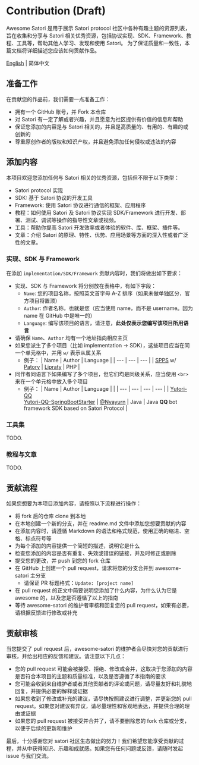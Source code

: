 # Contribution (Draft)

Awesome Satori 是用于展示 Satori protocol 社区中各种有趣主题的资源列表，旨在收集和分享与 Satori 相关优秀资源，包括协议实现、SDK、Framework、教程、工具等，帮助其他人学习、发现和使用 Satori。
为了保证质量和一致性，本篇文档将详细描述您应该如何贡献作品。

[English](./CONTRIBUTION.md) | 简体中文

## 准备工作

在贡献您的作品前，我们需要一点准备工作：

- 拥有一个 GitHub 账号，并 Fork 本仓库
- 对 Satori 有一定了解或者兴趣，并且愿意为社区提供有价值的信息和帮助
- 保证您添加的内容是与 Satori 相关的，并且是高质量的、有用的、有趣的或创新的
- 尊重原创作者的版权和知识产权，并且避免添加任何侵权或违法的内容

## 添加内容

本项目欢迎您添加任何与 Satori 相关的优秀资源，包括但不限于以下类型：

- Satori protocol 实现
- SDK: 基于 Satori 协议的开发工具
- Framework: 使用 Satori 协议进行通信的框架、应用程序
- 教程：如何使用 Satori 及 Satori 协议实现 SDK/Framework 进行开发、部署、测试、调试等操作的指导性文章或视频。
- 工具：帮助你提高 Satori 开发效率或者体验的软件、库、框架、插件等。
- 文章：介绍 Satori 的原理、特性、优势、应用场景等方面的深入性或者广泛性的文章。

### 实现、SDK 与 Framework

在添加 `implementation/SDK/Framework` 贡献内容时，我们将做出如下要求：

- 实现、SDK 与 Framework 将分别放在表格中，有如下字段：
   - `Name`: 您的项目名称，按照英文首字母 A-Z 排序（如果未做单独区分，官方项目将置顶）
   - `Author`: 作者名称，也就是您（应当使用 name，而不是 username。因为 name 在 GitHub 中是唯一的）
   - `Language`: 编写该项目的语言，请注意，**此处仅表示您编写该项目所用语言**
- 请确保 `Name`、`Author` 均有一个地址指向相应主页
- 如果您派生了多个项目（比如 implementation -> SDK），这些项目应当在同一个单元格中，并用 `w/` 表示从属关系
   - 例子：
      | Name | Author | Language |
      | ---  | ---    | ---      |
      | [SPPS](https://github.com/im-patory/spps) w/ [Patory](https://github.com/im-patory/patory) | [Lipraty](https://github.com/Lipraty) | PHP |
- 同作者同语言下如果编写了多个项目，但它们均是同级关系，应当使用 `<br>` 来在一个单元格中放入多个项目
   - 例子：
      | Name | Author | Language |     |
      | ---  | ---    | ---      | --- |
      | [Yutori-QQ](https://github.com/Nyayurn/Yutori-QQ) <br>[Yutori-QQ-SpringBootStarter](https://github.com/Nyayurn/Yutori-QQ-SpringBootStarter) | [@Nyayurn](https://github.com/Nyayurn) | Java | Java **QQ** bot framework SDK based on Satori Protocol |

### 工具集

TODO.

### 教程与文章

TODO.

## 贡献流程

如果您想要为本项目添加内容，请按照以下流程进行操作：

- 将 fork 后的仓库 clone 到本地
- 在本地创建一个新的分支，并在 readme.md 文件中添加您想要贡献的内容
- 在添加内容时，请遵循 Markdown 的语法和格式规范，使用正确的缩进、空格、标点符号等
- 为每个添加的内容提供一个简短的描述，说明它是什么
- 检查您添加的内容是否有重复、失效或错误的链接，并及时修正或删除
- 提交您的更改，并 push 到您的 fork 仓库
- 在 GitHub 上创建一个 pull request，请求将您的分支合并到 awesome-satori 主分支
   - 请保证 PR 标题格式：`Update: [project name]`
- 在 pull request 的正文中简要说明您添加了什么内容，为什么认为它是 awesome 的，以及您是否遵循了以上的指南
- 等待 awesome-satori 的维护者审核和回复您的 pull request，如果有必要，请根据反馈进行修改或补充

## 贡献审核

当您提交了 pull request 后，awesome-satori 的维护者会尽快对您的贡献进行审核，并给出相应的反馈和建议。请注意以下几点：

- 您的 pull request 可能会被接受、拒绝、修改或合并，这取决于您添加的内容是否符合本项目的主题和质量标准，以及是否遵循了本指南的要求
- 您可能会收到来自维护者或者其他贡献者的评论或问题，请尽量友好和礼貌地回复，并提供必要的解释或证据
- 如果您收到了修改或补充的建议，请尽快按照建议进行调整，并更新您的 pull request。如果您对建议有异议，请尽量理性和客观地表达，并提供合理的理由或证据
- 如果您的 pull request 被接受并合并了，请不要删除您的 fork 仓库或分支，以便于后续的更新和维护

最后，十分感谢您对 satori 社区生态做出的努力！我们希望您能享受贡献的过程，并从中获得知识、乐趣和成就感。如果您有任何问题或反馈，请随时发起 issue 与我们交流。

